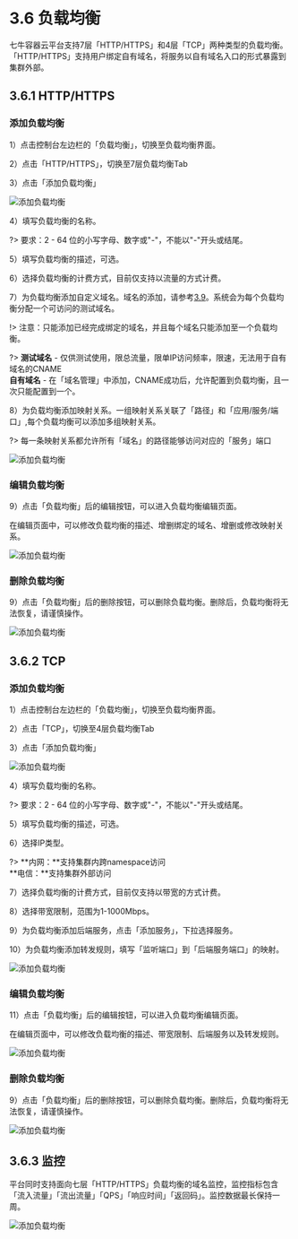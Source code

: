 # 3.6 负载均衡
七牛容器云平台支持7层「HTTP/HTTPS」和4层「TCP」两种类型的负载均衡。「HTTP/HTTPS」支持用户绑定自有域名，将服务以自有域名入口的形式暴露到集群外部。

## 3.6.1 HTTP/HTTPS

### 添加负载均衡

1）点击控制台左边栏的「负载均衡」，切换至负载均衡界面。

2）点击「HTTP/HTTPS」，切换至7层负载均衡Tab

3）点击「添加负载均衡」

![添加负载均衡](_figures/user-guide/lb-7.png)

4）填写负载均衡的名称。

?> 要求：2 - 64 位的小写字母、数字或"-"，不能以"-"开头或结尾。

5）填写负载均衡的描述，可选。

6）选择负载均衡的计费方式，目前仅支持以流量的方式计费。

7）为负载均衡添加自定义域名。域名的添加，请参考[3.9](user-guide/domain.md)。系统会为每个负载均衡分配一个可访问的测试域名。

!> 注意：只能添加已经完成绑定的域名，并且每个域名只能添加至一个负载均衡。

?> **测试域名** - 仅供测试使用，限总流量，限单IP访问频率，限速，无法用于自有域名的CNAME  
**自有域名** - 在「域名管理」中添加，CNAME成功后，允许配置到负载均衡，且一次只能配置到一个。

8）为负载均衡添加映射关系。一组映射关系关联了「路径」和「应用/服务/端口」,每个负载均衡可以添加多组映射关系。

?> 每一条映射关系都允许所有「域名」的路径能够访问对应的「服务」端口

![添加负载均衡](_figures/user-guide/lb-7-create.png)

### 编辑负载均衡

9）点击「负载均衡」后的编辑按钮，可以进入负载均衡编辑页面。

在编辑页面中，可以修改负载均衡的描述、增删绑定的域名、增删或修改映射关系。

![添加负载均衡](_figures/user-guide/lb-7-edit.png)

### 删除负载均衡

9）点击「负载均衡」后的删除按钮，可以删除负载均衡。删除后，负载均衡将无法恢复，请谨慎操作。

![添加负载均衡](_figures/user-guide/lb-7-delete.png)

## 3.6.2 TCP

### 添加负载均衡

1）点击控制台左边栏的「负载均衡」，切换至负载均衡界面。

2）点击「TCP」，切换至4层负载均衡Tab

3）点击「添加负载均衡」

![添加负载均衡](_figures/user-guide/lb-4.png)

4）填写负载均衡的名称。

?> 要求：2 - 64 位的小写字母、数字或"-"，不能以"-"开头或结尾。

5）填写负载均衡的描述，可选。

6）选择IP类型。

?> **内网：**支持集群内跨namespace访问  
   **电信：**支持集群外部访问  

7）选择负载均衡的计费方式，目前仅支持以带宽的方式计费。

8）选择带宽限制，范围为1-1000Mbps。

9）为负载均衡添加后端服务，点击「添加服务」，下拉选择服务。

10）为负载均衡添加转发规则，填写「监听端口」到「后端服务端口」的映射。

![添加负载均衡](_figures/user-guide/lb-4-create.png)

### 编辑负载均衡

11）点击「负载均衡」后的编辑按钮，可以进入负载均衡编辑页面。

在编辑页面中，可以修改负载均衡的描述、带宽限制、后端服务以及转发规则。

![添加负载均衡](_figures/user-guide/lb-4-edit.png)

### 删除负载均衡

9）点击「负载均衡」后的删除按钮，可以删除负载均衡。删除后，负载均衡将无法恢复，请谨慎操作。

![添加负载均衡](_figures/user-guide/lb-4-delete.png)

## 3.6.3 监控
平台同时支持面向七层「HTTP/HTTPS」负载均衡的域名监控，监控指标包含「流入流量」「流出流量」「QPS」「响应时间」「返回码」。监控数据最长保持一周。

![添加负载均衡](_figures/user-guide/loadbalance-7-monitor.png)
